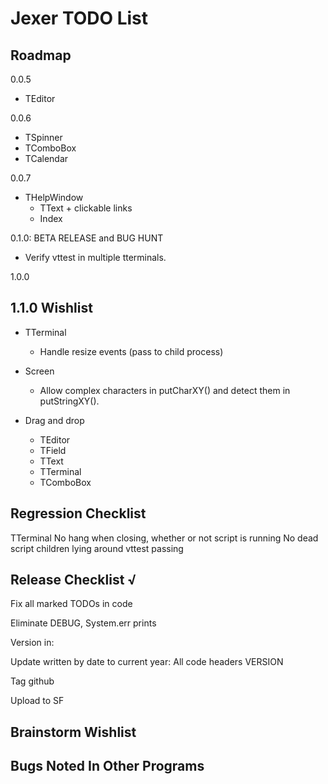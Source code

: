 Jexer TODO List
===============


Roadmap
-------

0.0.5

- TEditor

0.0.6

- TSpinner
- TComboBox
- TCalendar

0.0.7

- THelpWindow
  - TText + clickable links
  - Index

0.1.0: BETA RELEASE and BUG HUNT

- Verify vttest in multiple tterminals.

1.0.0



1.1.0 Wishlist
--------------

- TTerminal
  - Handle resize events (pass to child process)

- Screen
  - Allow complex characters in putCharXY() and detect them in putStringXY().

- Drag and drop
  - TEditor
  - TField
  - TText
  - TTerminal
  - TComboBox



Regression Checklist
--------------------

  TTerminal
    No hang when closing, whether or not script is running
    No dead script children lying around
    vttest passing



Release Checklist √
-------------------

Fix all marked TODOs in code

Eliminate DEBUG, System.err prints

Version in:

Update written by date to current year:
    All code headers
    VERSION

Tag github

Upload to SF



Brainstorm Wishlist
-------------------



Bugs Noted In Other Programs
----------------------------
